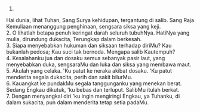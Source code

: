 1.
Hai dunia, lihat Tuhan, Sang Surya kehidupan,
tergantung di salib. Sang Raja Kemuliaan menanggung
penghinaan, sengsara siksa yang keji.
<br>
2.
O lihatlah betapa penuh keringat darah seluruh tubuhNya.
HatiNya yang mulia, dirundung dukacita,
Terungkap dalam berkesah.
<br>
3.
Siapa menyebabkan hukuman dan siksaan terhadap diriMu?
Kau bukanlah pedosa; Kau suci tak bernoda.
Mengapa salib Kautempuh?
<br>
4.
Kesalahanku jua dan dosaku semua sebanyak pasir laut,
yang menyebabkan duka, sengsaraMu dan luka
dan siksa yang membawa maut.
<br>
5.
Akulah yang celaka. 'Ku patut ke neraka akibat dosaku.
'Ku patut menderita segala dukacita, perih dan sakit bilurMu.
<br>
6.
Kauangkat ke pundakMu segala tanggunganku yang menekan berat.
Sedang Engkau dikutuk, 'ku bebas dan terluput.
SalibMu itulah berkat.
<br>
7.
Dengan menyangkal diri 'ku ingin mengiringi Engkau, ya Tuhanku,
di dalam sukacita, pun dalam menderita tetap setia padaMu.